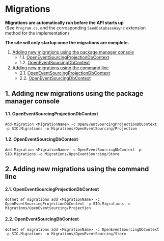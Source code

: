 # Migrations

**Migrations are automatically run before the API starts up**  
(See `Program.cs`, and the corrosponding `SeedDatabaseAsync` extension method for the implementation)

**The site will only startup once the migrations are complete.**

1. [Adding new migrations using the package manager console](Addingnewmigrationsusingthepackagemanagerconsole)
    * 1.1. [OpenEventSourcingProjectionDbContext](#OpenEventSourcingProjectionDbContext)
    * 1.2. [OpenEventSourcingDbContext](#OpenEventSourcingDbContext)
2. [Adding new migrations using the command line](#Addingnewmigrationsusingthecommandline)
    * 2.1. [OpenEventSourcingProjectionDbContext](#OpenEventSourcingProjectionDbContext-1)
    * 2.2. [OpenEventSourcingDbContext](#OpenEventSourcingDbContext-1)

##  1. <a name='Addingnewmigrationsusingthepackagemanagerconsole'></a>Adding new migrations using the package manager console

####  1.1. <a name='OpenEventSourcingProjectionDbContext'></a>OpenEventSourcingProjectionDbContext

```
Add-Migration <MigrationName> -c OpenEventSourcingProjectionDbContext -p SIO.Migrations -o Migrations/OpenEventSourcing/Projection
```
####  1.2. <a name='OpenEventSourcingDbContext'></a>OpenEventSourcingDbContext

```
Add-Migration <MigrationName> -c OpenEventSourcingDbContext -p SIO.Migrations -o Migrations/OpenEventSourcing/Store
```

##  2. <a name='Addingnewmigrationsusingthecommandline'></a>Adding new migrations using the command line

####  2.1. <a name='OpenEventSourcingProjectionDbContext-1'></a>OpenEventSourcingProjectionDbContext

```
dotnet ef migrations add <MigrationName> -c OpenEventSourcingProjectionDbContext -p SIO.Migrations -o Migrations/OpenEventSourcing/Projection
```
####  2.2. <a name='OpenEventSourcingDbContext-1'></a>OpenEventSourcingDbContext

```
dotnet ef migrations add <MigrationName> -c OpenEventSourcingDbContext -p SIO.Migrations -o Migrations/OpenEventSourcing/Store
```